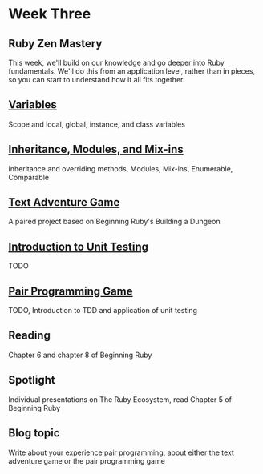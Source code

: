 # Week Three

## Ruby Zen Mastery

This week, we'll build on our knowledge and go deeper into Ruby fundamentals. We'll do this from an application level, rather than in pieces, so you can start to understand how it all fits together.

## [Variables](/lessons/03_variables.md)
Scope and local, global, instance, and class variables

## [Inheritance, Modules, and Mix-ins](/lessons/03_inheritance.md)
Inheritance and overriding methods, Modules, Mix-ins, Enumerable, Comparable

## [Text Adventure Game](/lessons/03_text_adventure.md)
A paired project based on Beginning Ruby's Building a Dungeon

## [Introduction to Unit Testing](/lessons/03_unit_tests.md)
TODO

## [Pair Programming Game](/lessons/03_pair_programming_game.md)
TODO, Introduction to TDD and application of unit testing

## Reading
Chapter 6 and chapter 8 of Beginning Ruby

## Spotlight
Individual presentations on The Ruby Ecosystem, read Chapter 5 of Beginning Ruby

## Blog topic 
Write about your experience pair programming, about either the text adventure game or the pair programming game

